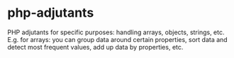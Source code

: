 # php-adjutants
PHP adjutants for specific purposes: handling arrays, objects, strings, etc.  E.g. for arrays: you can group data around certain properties, sort data and detect most frequent values, add up data by properties, etc.
